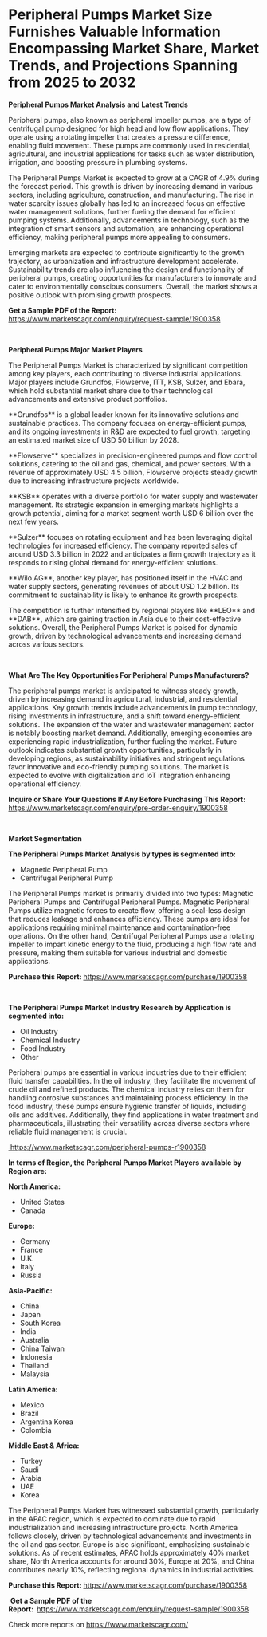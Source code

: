 <p><h1>Peripheral Pumps Market Size Furnishes Valuable Information Encompassing Market Share, Market Trends, and Projections Spanning from 2025 to 2032</h1></p><p><strong>Peripheral Pumps Market Analysis and Latest Trends</strong></p>
<p><p>Peripheral pumps, also known as peripheral impeller pumps, are a type of centrifugal pump designed for high head and low flow applications. They operate using a rotating impeller that creates a pressure difference, enabling fluid movement. These pumps are commonly used in residential, agricultural, and industrial applications for tasks such as water distribution, irrigation, and boosting pressure in plumbing systems.</p><p>The Peripheral Pumps Market is expected to grow at a CAGR of 4.9% during the forecast period. This growth is driven by increasing demand in various sectors, including agriculture, construction, and manufacturing. The rise in water scarcity issues globally has led to an increased focus on effective water management solutions, further fueling the demand for efficient pumping systems. Additionally, advancements in technology, such as the integration of smart sensors and automation, are enhancing operational efficiency, making peripheral pumps more appealing to consumers.</p><p>Emerging markets are expected to contribute significantly to the growth trajectory, as urbanization and infrastructure development accelerate. Sustainability trends are also influencing the design and functionality of peripheral pumps, creating opportunities for manufacturers to innovate and cater to environmentally conscious consumers. Overall, the market shows a positive outlook with promising growth prospects.</p></p>
<p><strong>Get a Sample PDF of the Report:&nbsp;</strong> <a href="https://www.marketscagr.com/enquiry/request-sample/1900358?utm_campaign=2008&utm_medium=2&utm_source=Github&utm_content=ia&utm_term=22022025&utm_id=peripheral-pumps">https://www.marketscagr.com/enquiry/request-sample/1900358</a></p>
<p>&nbsp;</p>
<p><strong>Peripheral Pumps Major Market Players</strong></p>
<p><p>The Peripheral Pumps Market is characterized by significant competition among key players, each contributing to diverse industrial applications. Major players include Grundfos, Flowserve, ITT, KSB, Sulzer, and Ebara, which hold substantial market share due to their technological advancements and extensive product portfolios.</p><p>**Grundfos** is a global leader known for its innovative solutions and sustainable practices. The company focuses on energy-efficient pumps, and its ongoing investments in R&D are expected to fuel growth, targeting an estimated market size of USD 50 billion by 2028.</p><p>**Flowserve** specializes in precision-engineered pumps and flow control solutions, catering to the oil and gas, chemical, and power sectors. With a revenue of approximately USD 4.5 billion, Flowserve projects steady growth due to increasing infrastructure projects worldwide.</p><p>**KSB** operates with a diverse portfolio for water supply and wastewater management. Its strategic expansion in emerging markets highlights a growth potential, aiming for a market segment worth USD 6 billion over the next few years.</p><p>**Sulzer** focuses on rotating equipment and has been leveraging digital technologies for increased efficiency. The company reported sales of around USD 3.3 billion in 2022 and anticipates a firm growth trajectory as it responds to rising global demand for energy-efficient solutions.</p><p>**Wilo AG**, another key player, has positioned itself in the HVAC and water supply sectors, generating revenues of about USD 1.2 billion. Its commitment to sustainability is likely to enhance its growth prospects.</p><p>The competition is further intensified by regional players like **LEO** and **DAB**, which are gaining traction in Asia due to their cost-effective solutions. Overall, the Peripheral Pumps Market is poised for dynamic growth, driven by technological advancements and increasing demand across various sectors.</p></p>
<p>&nbsp;</p>
<p><strong>What Are The Key Opportunities For Peripheral Pumps Manufacturers?</strong></p>
<p><p>The peripheral pumps market is anticipated to witness steady growth, driven by increasing demand in agricultural, industrial, and residential applications. Key growth trends include advancements in pump technology, rising investments in infrastructure, and a shift toward energy-efficient solutions. The expansion of the water and wastewater management sector is notably boosting market demand. Additionally, emerging economies are experiencing rapid industrialization, further fueling the market. Future outlook indicates substantial growth opportunities, particularly in developing regions, as sustainability initiatives and stringent regulations favor innovative and eco-friendly pumping solutions. The market is expected to evolve with digitalization and IoT integration enhancing operational efficiency.</p></p>
<p><strong>Inquire or Share Your Questions If Any Before Purchasing This Report:</strong> <a href="https://www.marketscagr.com/enquiry/pre-order-enquiry/1900358?utm_campaign=2008&utm_medium=2&utm_source=Github&utm_content=ia&utm_term=22022025&utm_id=peripheral-pumps">https://www.marketscagr.com/enquiry/pre-order-enquiry/1900358</a></p>
<p>&nbsp;</p>
<p><strong>Market Segmentation</strong></p>
<p><strong>The Peripheral Pumps Market Analysis by types is segmented into:</strong></p>
<p><ul><li>Magnetic Peripheral Pump</li><li>Centrifugal Peripheral Pump</li></ul></p>
<p><p>The Peripheral Pumps market is primarily divided into two types: Magnetic Peripheral Pumps and Centrifugal Peripheral Pumps. Magnetic Peripheral Pumps utilize magnetic forces to create flow, offering a seal-less design that reduces leakage and enhances efficiency. These pumps are ideal for applications requiring minimal maintenance and contamination-free operations. On the other hand, Centrifugal Peripheral Pumps use a rotating impeller to impart kinetic energy to the fluid, producing a high flow rate and pressure, making them suitable for various industrial and domestic applications.</p></p>
<p><strong>Purchase this Report:&nbsp;</strong><a href="https://www.marketscagr.com/purchase/1900358?utm_campaign=2008&utm_medium=2&utm_source=Github&utm_content=ia&utm_term=22022025&utm_id=peripheral-pumps">https://www.marketscagr.com/purchase/1900358</a></p>
<p>&nbsp;</p>
<p><strong>The Peripheral Pumps Market Industry Research by Application is segmented into:</strong></p>
<p><ul><li>Oil Industry</li><li>Chemical Industry</li><li>Food Industry</li><li>Other</li></ul></p>
<p><p>Peripheral pumps are essential in various industries due to their efficient fluid transfer capabilities. In the oil industry, they facilitate the movement of crude oil and refined products. The chemical industry relies on them for handling corrosive substances and maintaining process efficiency. In the food industry, these pumps ensure hygienic transfer of liquids, including oils and additives. Additionally, they find applications in water treatment and pharmaceuticals, illustrating their versatility across diverse sectors where reliable fluid management is crucial.</p></p>
<p><a href="https://www.marketscagr.com/peripheral-pumps-r1900358?utm_campaign=2008&utm_medium=2&utm_source=Github&utm_content=ia&utm_term=22022025&utm_id=peripheral-pumps">&nbsp;https://www.marketscagr.com/peripheral-pumps-r1900358</a></p>
<p><strong>In terms of Region, the Peripheral Pumps Market Players available by Region are:</strong></p>
<p>
    <p> <strong> North America: </strong>
        <ul>
            <li>United States</li>
            <li>Canada</li>
        </ul>
        </p> 
    <p> <strong> Europe: </strong>
        <ul>
            <li>Germany</li>
            <li>France</li>
            <li>U.K.</li>
            <li>Italy</li>
            <li>Russia</li>
        </ul>
        </p> 
    <p> <strong> Asia-Pacific: </strong>
        <ul>
            <li>China</li>
            <li>Japan</li>
            <li>South Korea</li>
            <li>India</li>
            <li>Australia</li>
            <li>China Taiwan</li>
            <li>Indonesia</li>
            <li>Thailand</li>
            <li>Malaysia</li>
        </ul>
        </p> 
    <p> <strong> Latin America: </strong>
        <ul>
            <li>Mexico</li>
            <li>Brazil</li>
            <li>Argentina Korea</li>
            <li>Colombia</li>
        </ul>
        </p> 
    <p> <strong> Middle East & Africa: </strong>
        <ul>
            <li>Turkey</li>
            <li>Saudi</li>
            <li>Arabia</li>
            <li>UAE</li>
            <li>Korea</li>
        </ul>
    </p>
    </p>
<p><p>The Peripheral Pumps Market has witnessed substantial growth, particularly in the APAC region, which is expected to dominate due to rapid industrialization and increasing infrastructure projects. North America follows closely, driven by technological advancements and investments in the oil and gas sector. Europe is also significant, emphasizing sustainable solutions. As of recent estimates, APAC holds approximately 40% market share, North America accounts for around 30%, Europe at 20%, and China contributes nearly 10%, reflecting regional dynamics in industrial activities.</p></p>
<p><strong>Purchase this Report: </strong><a href="https://www.marketscagr.com/purchase/1900358?utm_campaign=2008&utm_medium=2&utm_source=Github&utm_content=ia&utm_term=22022025&utm_id=peripheral-pumps">https://www.marketscagr.com/purchase/1900358</a></p>
<p>&nbsp;<strong>Get a Sample PDF of the Report:&nbsp;&nbsp;</strong><a href="https://www.marketscagr.com/enquiry/request-sample/1900358?utm_campaign=2008&utm_medium=2&utm_source=Github&utm_content=ia&utm_term=22022025&utm_id=peripheral-pumps">https://www.marketscagr.com/enquiry/request-sample/1900358</a></p>
<p><strong></strong></p>
<p>Check more reports on <a href="https://www.marketscagr.com/?utm_campaign=2008&utm_medium=2&utm_source=Github&utm_content=ia&utm_term=22022025&utm_id=peripheral-pumps">https://www.marketscagr.com/</a></p>